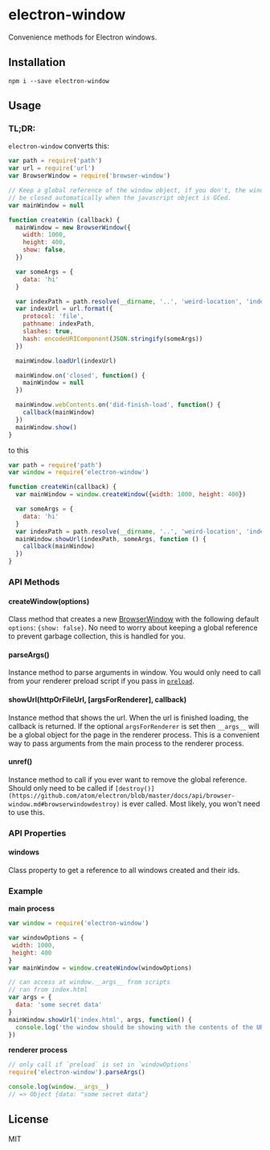 electron-window
===============

Convenience methods for Electron windows.


Installation
------------

    npm i --save electron-window


Usage
-----

### TL;DR:

`electron-window` converts this:

```js
var path = require('path')
var url = require('url')
var BrowserWindow = require('browser-window')

// Keep a global reference of the window object, if you don't, the window will
// be closed automatically when the javascript object is GCed.
var mainWindow = null

function createWin (callback) {
  mainWindow = new BrowserWindow({
    width: 1000,
    height: 400,
    show: false,
  })

  var someArgs = {
    data: 'hi'
  }

  var indexPath = path.resolve(__dirname, '..', 'weird-location', 'index.html')
  var indexUrl = url.format({
    protocol: 'file',
    pathname: indexPath,
    slashes: true,
    hash: encodeURIComponent(JSON.stringify(someArgs))
  })

  mainWindow.loadUrl(indexUrl)

  mainWindow.on('closed', function() {
    mainWindow = null
  })

  mainWindow.webContents.on('did-finish-load', function() {
    callback(mainWindow)
  })
  mainWindow.show()
}

```

to this

```js
var path = require('path')
var window = require('electron-window')

function createWin(callback) {
  var mainWindow = window.createWindow({width: 1000, height: 400})

  var someArgs = {
    data: 'hi'
  }
  var indexPath = path.resolve(__dirname, '..', 'weird-location', 'index.html')
  mainWindow.showUrl(indexPath, someArgs, function () {
    callback(mainWindow)
  })
}
```


### API Methods

#### createWindow(options)

Class method that creates a new [BrowserWindow](https://github.com/atom/electron/blob/master/docs/api/browser-window.md) with
the following default `options`: `{show: false}`. No need to worry about keeping a global reference
to prevent garbage collection, this is handled for you.


#### parseArgs()

Instance method to parse arguments in window. You would only need to call from your renderer preload script if you pass in
[`preload`](https://github.com/atom/electron/blob/master/docs/api/browser-window.md#new-browserwindowoptions).


#### showUrl(httpOrFileUrl, [argsForRenderer], callback)

Instance method that shows the url. When the url is finished loading, the callback is returned. If the optional `argsForRenderer` is set
then `__args__` will be a global object for the page in the renderer process. This is a convenient way to pass
arguments from the main process to the renderer process.


#### unref()

Instance method to call if you ever want to remove the global reference. Should only need to be called if
`[destroy()](https://github.com/atom/electron/blob/master/docs/api/browser-window.md#browserwindowdestroy)` is ever called.
Most likely, you won't need to use this.


### API Properties

#### windows

Class property to get a reference to all windows created and their ids.



### Example

**main process**

```js
var window = require('electron-window')

var windowOptions = {
 width: 1000,
 height: 400
}
var mainWindow = window.createWindow(windowOptions)

// can access at window.__args__ from scripts
// ran from index.html
var args = {
  data: 'some secret data'
}
mainWindow.showUrl('index.html', args, function() {
  console.log('the window should be showing with the contents of the URL now')
})
```

**renderer process**

```js
// only call if `preload` is set in `windowOptions`
require('electron-window').parseArgs()

console.log(window.__args__)
// => Object {data: "some secret data"}
```


License
-------

MIT


